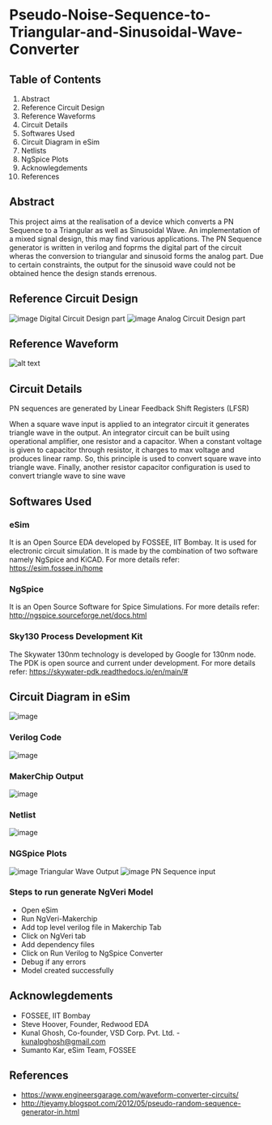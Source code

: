 # Pseudo-Noise-Sequence-to-Triangular-and-Sinusoidal-Wave-Converter
## Table of Contents
1. Abstract 
2. Reference Circuit Design
3. Reference Waveforms
4. Circuit Details
5. Softwares Used
6. Circuit Diagram in eSim
7. Netlists
8. NgSpice Plots
9. Acknowlegdements
10. References
##  Abstract
This project aims at the realisation of a device which converts a PN Sequence to a Triangular as well as Sinusoidal Wave. An implementation of a mixed signal design, this may find various applications. The PN Sequence generator is written in verilog and foprms the digital part of the circuit wheras the conversion to triangular and sinusoid forms the analog part. Due to certain constraints, the output for the sinusoid wave could not be obtained hence the design stands errenous.
## Reference Circuit Design
![image](https://user-images.githubusercontent.com/67062356/194713623-ecf67077-c2d1-4375-8712-71fecaea58f2.png)
Digital Circuit Design part
![image](https://user-images.githubusercontent.com/67062356/194713644-b55bddd1-6d21-4c40-a66a-5605b8f0f4e7.png)
Analog Circuit Design part
## Reference Waveform
![alt text](https://user-images.githubusercontent.com/67062356/194713703-96e84045-1c3e-4be2-8ecd-29b54bb35e35.png)

## Circuit Details
PN sequences are generated by Linear Feedback Shift Registers (LFSR)

When a square wave input is applied to an integrator circuit it generates triangle wave in the output. An integrator circuit can be built using operational amplifier, one resistor and a capacitor. When a constant voltage is given to capacitor through resistor, it charges to max voltage and produces linear ramp. So, this principle is used to convert square wave into triangle wave. Finally, another resistor capacitor configuration is used to convert triangle wave to sine wave
## Softwares Used
### eSim
It is an Open Source EDA developed by FOSSEE, IIT Bombay. It is used for electronic circuit simulation. It is made by the combination of two software namely NgSpice and KiCAD.
For more details refer:
https://esim.fossee.in/home

### NgSpice
It is an Open Source Software for Spice Simulations. For more details refer:
http://ngspice.sourceforge.net/docs.html

### Sky130 Process Development Kit
The Skywater 130nm technology is developed by Google for 130nm node. The PDK is open source and current under development.
For more details refer:
https://skywater-pdk.readthedocs.io/en/main/#
## Circuit Diagram in eSim
![image](https://user-images.githubusercontent.com/67062356/194713981-c4075dd3-745a-4a6f-b0c2-770409b8bb9b.png)
### Verilog Code
![image](https://user-images.githubusercontent.com/67062356/194714127-270a2025-8f15-40fd-babe-b0df42129650.png)
### MakerChip Output
![image](https://user-images.githubusercontent.com/67062356/194714163-9c70828b-7646-4696-b768-dd03ac7e0ea1.png)
### Netlist
![image](https://user-images.githubusercontent.com/67062356/194714192-03556dbb-87f4-4439-8434-246879264ae3.png)
### NGSpice Plots
![image](https://user-images.githubusercontent.com/67062356/194723098-e88bc976-1d27-4725-8b97-b5c07511140e.png)
Triangular Wave Output
![image](https://user-images.githubusercontent.com/67062356/194723125-f600f7ff-3478-4be1-b2f1-ae552fc113f7.png)
PN Sequence input
### Steps to run generate NgVeri Model
+ Open eSim
+ Run NgVeri-Makerchip
+ Add top level verilog file in Makerchip Tab
+ Click on NgVeri tab
+ Add dependency files
+ Click on Run Verilog to NgSpice Converter
+ Debug if any errors
+ Model created successfully
## Acknowlegdements
+ FOSSEE, IIT Bombay
+ Steve Hoover, Founder, Redwood EDA
+ Kunal Ghosh, Co-founder, VSD Corp. Pvt. Ltd. - kunalpghosh@gmail.com
+ Sumanto Kar, eSim Team, FOSSEE

##	References
+ https://www.engineersgarage.com/waveform-converter-circuits/
+ http://tjeyamy.blogspot.com/2012/05/pseudo-random-sequence-generator-in.html
